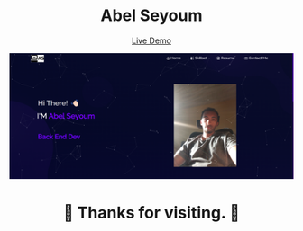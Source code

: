 <div align="center">

# Abel Seyoum

[Live Demo](placeholder)

![Protfolio Website](https://raw.githubusercontent.com/AbelCourse/portfolio/main/src/assets/demo.png)

<h1 align=center> 🧠 Thanks for visiting. 🧠 </h1>

</div>
